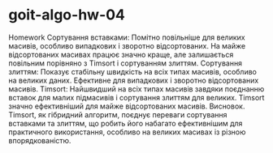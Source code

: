 # goit-algo-hw-04
Homework
Сортування вставками:
Помітно повільніше для великих масивів, особливо випадкових і зворотно відсортованих. На майже відсортованих масивах працює значно краще, але залишається повільним порівняно з Timsort і сортуванням злиттям.
Сортування злиттям:
Показує стабільну швидкість на всіх типах масивів, особливо на великих даних.
Ефективне для випадкових і зворотно відсортованих масивів.
Timsort:
Найшвидший на всіх типах масивів завдяки поєднанню вставок для малих підмасивів і сортування злиттям для великих.
Timsort значно ефективніший для майже відсортованих масивів.
Висновок. Timsort, як гібридний алгоритм, поєднує переваги сортування вставками та злиттям, що робить його набагато ефективнішим для практичного використання, особливо на великих масивах із різною впорядкованістю. 
